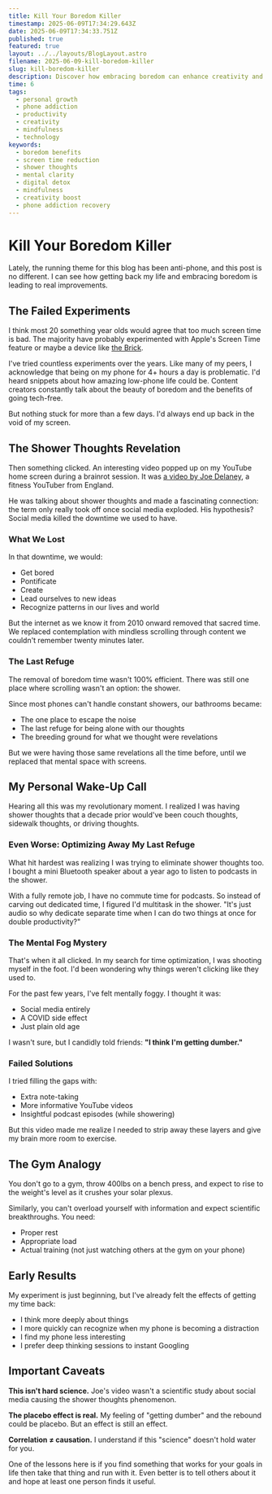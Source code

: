 ```yaml
---
title: Kill Your Boredom Killer
timestamp: 2025-06-09T17:34:29.643Z
date: 2025-06-09T17:34:33.751Z
published: true
featured: true
layout: ../../layouts/BlogLayout.astro
filename: 2025-06-09-kill-boredom-killer
slug: kill-boredom-killer
description: Discover how embracing boredom can enhance creativity and mental clarity in a tech-saturated world. Reclaim your thoughts today!
time: 6
tags:
  - personal growth
  - phone addiction
  - productivity
  - creativity
  - mindfulness
  - technology
keywords:
  - boredom benefits
  - screen time reduction
  - shower thoughts
  - mental clarity
  - digital detox
  - mindfulness
  - creativity boost
  - phone addiction recovery
---
```


# Kill Your Boredom Killer

Lately, the running theme for this blog has been anti-phone, and this post is no different. I can see how getting back my life and embracing boredom is leading to real improvements.

## The Failed Experiments

I think most 20 something year olds would agree that too much screen time is bad. The majority have probably experimented with Apple's Screen Time feature or maybe a device like [the Brick](https://getbrick.app/).

I've tried countless experiments over the years. Like many of my peers, I acknowledge that being on my phone for 4+ hours a day is problematic. I'd heard snippets about how amazing low-phone life could be. Content creators constantly talk about the beauty of boredom and the benefits of going tech-free.

But nothing stuck for more than a few days. I'd always end up back in the void of my screen.

## The Shower Thoughts Revelation

Then something clicked. An interesting video popped up on my YouTube home screen during a brainrot session. It was [a video by Joe Delaney](https://www.youtube.com/watch?v=525jciY1HG8), a fitness YouTuber from England.

He was talking about shower thoughts and made a fascinating connection: the term only really took off once social media exploded. His hypothesis? Social media killed the downtime we used to have.

### What We Lost

In that downtime, we would:

- Get bored
- Pontificate
- Create
- Lead ourselves to new ideas
- Recognize patterns in our lives and world

But the internet as we know it from 2010 onward removed that sacred time. We replaced contemplation with mindless scrolling through content we couldn't remember twenty minutes later.

### The Last Refuge

The removal of boredom time wasn't 100% efficient. There was still one place where scrolling wasn't an option: the shower.

Since most phones can't handle constant showers, our bathrooms became:

- The one place to escape the noise
- The last refuge for being alone with our thoughts
- The breeding ground for what we thought were revelations

But we were having those same revelations all the time before, until we replaced that mental space with screens.

## My Personal Wake-Up Call

Hearing all this was my revolutionary moment. I realized I was having shower thoughts that a decade prior would've been couch thoughts, sidewalk thoughts, or driving thoughts.

### Even Worse: Optimizing Away My Last Refuge

What hit hardest was realizing I was trying to eliminate shower thoughts too. I bought a mini Bluetooth speaker about a year ago to listen to podcasts in the shower.

With a fully remote job, I have no commute time for podcasts. So instead of carving out dedicated time, I figured I'd multitask in the shower. "It's just audio so why dedicate separate time when I can do two things at once for double productivity?"

### The Mental Fog Mystery

That's when it all clicked. In my search for time optimization, I was shooting myself in the foot. I'd been wondering why things weren't clicking like they used to.

For the past few years, I've felt mentally foggy. I thought it was:

- Social media entirely
- A COVID side effect
- Just plain old age

I wasn't sure, but I candidly told friends: **"I think I'm getting dumber."**

### Failed Solutions

I tried filling the gaps with:

- Extra note-taking
- More informative YouTube videos
- Insightful podcast episodes (while showering)

But this video made me realize I needed to strip away these layers and give my brain more room to exercise.

## The Gym Analogy

You don't go to a gym, throw 400lbs on a bench press, and expect to rise to the weight's level as it crushes your solar plexus.

Similarly, you can't overload yourself with information and expect scientific breakthroughs. You need:

- Proper rest
- Appropriate load
- Actual training (not just watching others at the gym on your phone)

## Early Results

My experiment is just beginning, but I've already felt the effects of getting my time back:

- I think more deeply about things
- I more quickly can recognize when my phone is becoming a distraction
- I find my phone less interesting
- I prefer deep thinking sessions to instant Googling

## Important Caveats

**This isn't hard science.** Joe's video wasn't a scientific study about social media causing the shower thoughts phenomenon.

**The placebo effect is real.** My feeling of "getting dumber" and the rebound could be placebo. But an effect is still an effect.

**Correlation ≠ causation.** I understand if this "science" doesn't hold water for you.

One of the lessons here is if you find something that works for your goals in life then take that thing and run with it. Even better is to tell others about it and hope at least one person finds it useful.
